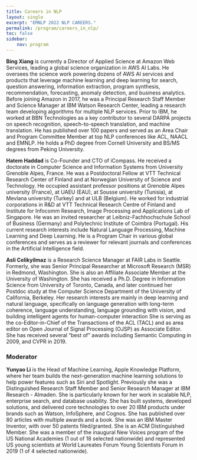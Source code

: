 ```yaml
---
title: Careers in NLP
layout: single
excerpt: "EMNLP 2022 NLP CAREERS."
permalink: /program/careers_in_nlp/
toc: false
sidebar: 
    nav: program
---
```


**Bing Xiang** is currently a Director of Applied Science at Amazon Web Services, leading a global science organization in AWS AI Labs. He oversees the science work powering dozens of AWS AI services and products that leverage machine learning and deep learning for search, question answering, information extraction, program synthesis, recommendation, forecasting, anomaly detection, and business analytics. Before joining Amazon in 2017, he was a Principal Research Staff Member and Science Manager at IBM Watson Research Center, leading a research team developing algorithms for multiple NLP services. Prior to IBM, he worked at BBN Technologies as a key contributor to several DARPA projects on speech recognition, speech-to-speech translation, and machine translation. He has published over 100 papers and served as an Area Chair and Program Committee Member at top NLP conferences like ACL, NAACL and EMNLP. He holds a PhD degree from Cornell University and BS/MS degrees from Peking University.

**Hatem Haddad** is Co-Founder and CTO of iCompass. He received a doctorate in Computer Science and Information Systems from University Grenoble Alpes, France. He was a Postdoctoral Fellow at VTT Technical Research Center of Finland and at Norwegian University of Science and Technology. He occupied assistant professor positions at Grenoble Alpes university (France), at UAEU (EAU), at Sousse university (Tunisia), at Mevlana university (Turkey) and at ULB (Belgium).  He worked for industrial corporations in R&D  at VTT Technical Research Centre of Finland and Institute for Infocomm Research, Image Processing and Applications Lab of Singapore. He was an invited researcher at Leibniz-Fachhochschule School of Business (Germany) and Polytechnic Institute of Coimbra (Portugal). His current research interests include Natural Language Processing, Machine Learning and Deep Learning. He is a Program Chair in various global conferences and serves as a reviewer for relevant journals and conferences in the Artificial Intelligence field.

**Asli Celikyilmaz** is a Research Science Manager at FAIR Labs in Seattle. Formerly, she was Senior Principal Researcher at Microsoft Research (MSR) in Redmond, Washington. She is also an Affiliate Associate Member at the University of Washington. She has received a Ph.D. Degree in Information Science from University of Toronto, Canada, and later continued her Postdoc study at the Computer Science Department of the University of California, Berkeley. Her research interests are mainly in deep learning and natural language, specifically on language generation with long-term coherence, language understanding, language grounding with vision, and building intelligent agents for human-computer interaction She is serving as the co-Editor-in-Chief of the Transactions of the ACL (TACL) and as area editor on Open Journal of Signal Processing (OJSP) as Associate Editor. She has received several “best of” awards including Semantic Computing in 2009, and CVPR in 2019.

### Moderator

**Yunyao Li** is the Head of Machine Learning, Apple Knowledge Platform, where her team builds the next-generation machine learning solutions to help power features such as Siri and Spotlight. Previously she was a Distinguished Research Staff Member and Senior Research Manager at IBM Research - Almaden. She is particularly known for her work in scalable NLP, enterprise search, and database usability. She has built systems, developed solutions, and delivered core technologies to over 20 IBM products under brands such as Watson, InfoSphere, and Cognos. She has published over 80 articles with multiple awards and a book. She was an IBM Master Inventor, with over 50 patents filed/granted. She is an ACM Distinguished Member. She was a member of the inaugural New Voices program of the US National Academies (1 out of 18 selected nationwide) and represented US young scientists at World Laureates Forum Young Scientists Forum in 2019 (1 of 4 selected nationwide).